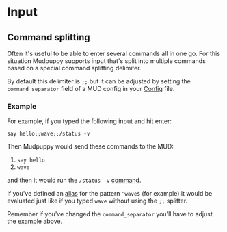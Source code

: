 # Input

## Command splitting

Often it's useful to be able to enter several commands all in one go. For this
situation Mudpuppy supports input that's split into multiple commands based on
a special command splitting delimiter. 

By default this delimiter is `;;` but it can be adjusted by setting the
`command_separator` field of a MUD config in your [Config] file.

[Config]: config.md

### Example

For example, if you typed the following input and hit enter:

```
say hello;;wave;;/status -v
```

Then Mudpuppy would send these commands to the MUD:

1. `say hello`
2. `wave`

and then it would run the `/status -v` [command].

If you've defined an [alias] for the pattern `^wave$` (for example) it would be
evaluated just like if you typed `wave` without using the `;;` splitter.

Remember if you've changed the `command_separator` you'll have to adjust the
example above.

[command]: commands.md
[alias]: scripting/aliases.md
